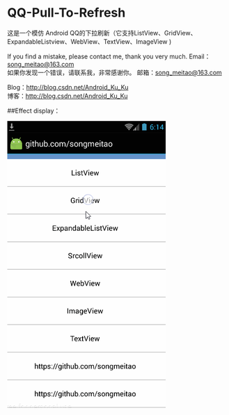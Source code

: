 

# QQ-Pull-To-Refresh  


这是一个模仿 Android QQ的下拉刷新（它支持ListView、GridView、ExpandableListview、WebView、TextView、ImageView )  

If you find a mistake, please contact me, thank you very much.    Email：song_meitao@163.com  
如果你发现一个错误，请联系我，非常感谢你。                      邮箱：song_meitao@163.com  


Blog：http://blog.csdn.net/Android_Ku_Ku  
博客：http://blog.csdn.net/Android_Ku_Ku

##Effect display：


![](https://github.com/songmeitao/MyData/blob/master/QQPulltorefresh.gif) 
